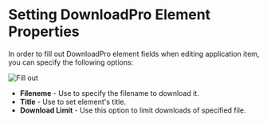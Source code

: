 # Setting DownloadPro Element Properties

In order to fill out DownloadPro element fields when editing application item, you can specify the following options:

![Fill out](/images/fillout.png)

* **Fileneme** - Use to specify the filename to download it.
* **Title** - Use to set element's title.
* **Download Limit** - Use this option to limit downloads of specified file.

